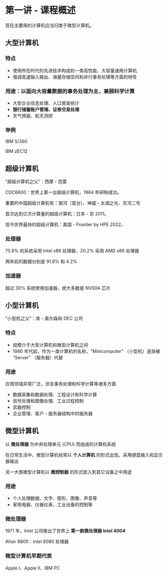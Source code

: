 # 第一讲 - 课程概述

现在主要用的计算机应当归类于微型计算机。

## 大型计算机

### 特点

-   使用所在时代的先进技术构成的一类高性能、大容量通用计算机
-   强调高速输入输出、海量存储空间和并行事务处理等方面的特性

### 用途：以面向大容量数据的事务处理为主，兼顾科学计算

-   大型企业信息处理、人口普查统计
-   **银行储蓄账户管理、证券交易处理**
-   天气预报、航天测控

### 举例

IBM S/360

IBM zEC12

## 超级计算机

“超级计算机之父”：西摩・克雷

CDC6600：世界上第一台超级计算机，1964 年研制成功。

重要的中国超级计算机有：银河（首台）、神威・太湖之光、天河二号

首次达到亿次计算量的超级计算机：日本 - 京 2011。

现今世界最快的超级计算机：美国 - Frontier by HPE 2022。

### 处理器

75.8% 的系统采用 Intel x86 处理器，20.2% 采用 AMD x86 处理器

两年前的数据分别是 91.8% 和 4.2%

### 加速器

超过 30% 系统使用加速器，绝大多数是 NVIDIA 芯片

## 小型计算机

“小型机之父”：肯・奥尔森和 DEC 公司

### 特点

-   规模介于大型计算机和微型计算机之间
-   1990 年代起，作为一类计算机的名称，“Minicomputer” （小型机）逐渐被 “Server” （服务器）代替

### 用途

应用领域非常广泛，涉及事务处理和科学计算等诸多方面

-   数据采集和数据处理、工程设计和科学计算
-   信号处理和图像处理、工业过程控制
-   武器控制
-   企业管理、客户 - 服务器结构中的服务器

## 微型计算机

以 **微处理器** 为中央处理单元 (CPU) 而组成的计算机系统

在日常生活中，微型计算机经常以 **个人计算机** 的形式出现，采用键盘输入和显示器输出

另一大类微型计算机以 **微控制器** 的形式嵌入到其它设备之中用途

### 用途

-   个人处理数据、文字、图形、图像、声音等
-   家用电器、仪器仪表、工业设备的控制等

### 微处理器

1971 年，Intel 公司推出了世界上 **第一款微处理器 Intel 4004**

Altair 8800：Intel 8080 处理器

### 微型计算机早期代表

Apple I、Apple II、IBM PC

